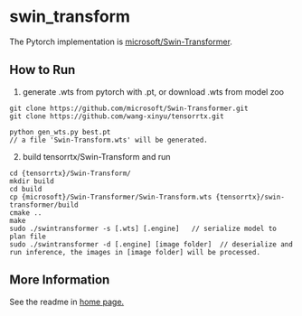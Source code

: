 # swin_transform

The Pytorch implementation is [microsoft/Swin-Transformer](https://github.com/microsoft/Swin-Transformer.git).


## How to Run

1. generate .wts from pytorch with .pt, or download .wts from model zoo

```
git clone https://github.com/microsoft/Swin-Transformer.git
git clone https://github.com/wang-xinyu/tensorrtx.git

python gen_wts.py best.pt
// a file 'Swin-Transform.wts' will be generated.
```

2. build tensorrtx/Swin-Transform and run

```
cd {tensorrtx}/Swin-Transform/
mkdir build
cd build
cp {microsoft}/Swin-Transformer/Swin-Transform.wts {tensorrtx}/swin-transformer/build
cmake ..
make
sudo ./swintransformer -s [.wts] [.engine]   // serialize model to plan file
sudo ./swintransformer -d [.engine] [image folder]  // deserialize and run inference, the images in [image folder] will be processed.

```

## More Information

See the readme in [home page.](https://github.com/wang-xinyu/tensorrtx)

